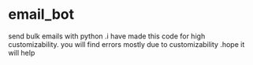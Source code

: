 # email_bot
send bulk emails with python .i have made this code for high customizability. you will find errors mostly due to customizability .hope it will help
